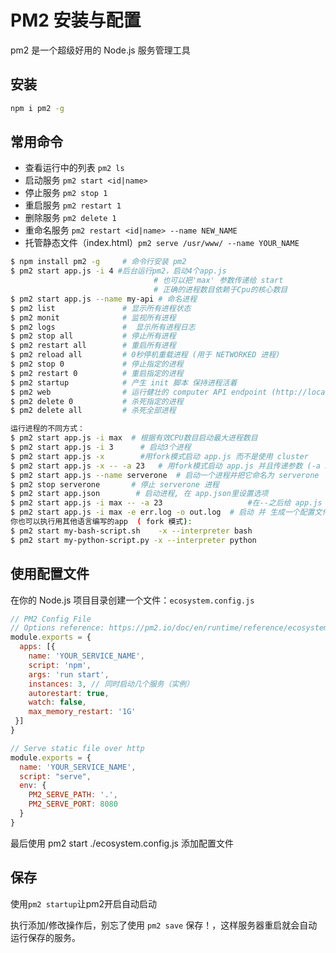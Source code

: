 # PM2 安装与配置

pm2 是一个超级好用的 Node.js 服务管理工具

## 安装

```sh
npm i pm2 -g
```

## 常用命令

- 查看运行中的列表 `pm2 ls`
- 启动服务 `pm2 start <id|name>`
- 停止服务 `pm2 stop 1`
- 重启服务 `pm2 restart 1`
- 删除服务 `pm2 delete 1`
- 重命名服务 `pm2 restart <id|name> --name NEW_NAME`
- 托管静态文件（index.html）`pm2 serve /usr/www/ --name YOUR_NAME`

```sh
$ npm install pm2 -g     # 命令行安装 pm2 
$ pm2 start app.js -i 4 #后台运行pm2，启动4个app.js 
                                # 也可以把'max' 参数传递给 start
                                # 正确的进程数目依赖于Cpu的核心数目
$ pm2 start app.js --name my-api # 命名进程
$ pm2 list               # 显示所有进程状态
$ pm2 monit              # 监视所有进程
$ pm2 logs               #  显示所有进程日志
$ pm2 stop all           # 停止所有进程
$ pm2 restart all        # 重启所有进程
$ pm2 reload all         # 0秒停机重载进程 (用于 NETWORKED 进程)
$ pm2 stop 0             # 停止指定的进程
$ pm2 restart 0          # 重启指定的进程
$ pm2 startup            # 产生 init 脚本 保持进程活着
$ pm2 web                # 运行健壮的 computer API endpoint (http://localhost:9615)
$ pm2 delete 0           # 杀死指定的进程
$ pm2 delete all         # 杀死全部进程

运行进程的不同方式：
$ pm2 start app.js -i max  # 根据有效CPU数目启动最大进程数目
$ pm2 start app.js -i 3      # 启动3个进程
$ pm2 start app.js -x        #用fork模式启动 app.js 而不是使用 cluster
$ pm2 start app.js -x -- -a 23   # 用fork模式启动 app.js 并且传递参数 (-a 23)
$ pm2 start app.js --name serverone  # 启动一个进程并把它命名为 serverone
$ pm2 stop serverone       # 停止 serverone 进程
$ pm2 start app.json        # 启动进程, 在 app.json里设置选项
$ pm2 start app.js -i max -- -a 23                   #在--之后给 app.js 传递参数
$ pm2 start app.js -i max -e err.log -o out.log  # 启动 并 生成一个配置文件
你也可以执行用其他语言编写的app  ( fork 模式):
$ pm2 start my-bash-script.sh    -x --interpreter bash
$ pm2 start my-python-script.py -x --interpreter python
```

## 使用配置文件

在你的 Node.js 项目目录创建一个文件：`ecosystem.config.js`

```js
// PM2 Config File
// Options reference: https://pm2.io/doc/en/runtime/reference/ecosystem-file/
module.exports = {
  apps: [{
    name: 'YOUR_SERVICE_NAME',
    script: 'npm',
    args: 'run start',
    instances: 3, // 同时启动几个服务（实例）
    autorestart: true,
    watch: false,
    max_memory_restart: '1G'
 }]
}
```

```js
// Serve static file over http
module.exports = {
  name: 'YOUR_SERVICE_NAME',
  script: "serve",
  env: {
    PM2_SERVE_PATH: '.',
    PM2_SERVE_PORT: 8080
  }
}
```

最后使用 pm2 start ./ecosystem.config.js 添加配置文件

## 保存

使用`pm2 startup`让pm2开启自动启动

执行添加/修改操作后，别忘了使用 `pm2 save` 保存！，这样服务器重启就会自动运行保存的服务。
